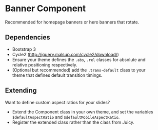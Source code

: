 # Banner Component

Recommended for homepage banners or hero banners that rotate.

## Dependencies

- Bootstrap 3
- Cycle2 (http://jquery.malsup.com/cycle2/download/)
- Ensure your theme defines the `.abs`, `.rel` classes for absolute and relative positioning respectively.
- (Optional but recommended) add the `.trans-default` class to your theme that defines default transition timings.

## Extending

Want to define custom aspect ratios for your slides?
- Extend the Component class in your own theme, and set the variables `$defaultAspectRatio` and `$defaultMobileAspectRatio`.
- Register the extended class rather than the class from Juicy.
